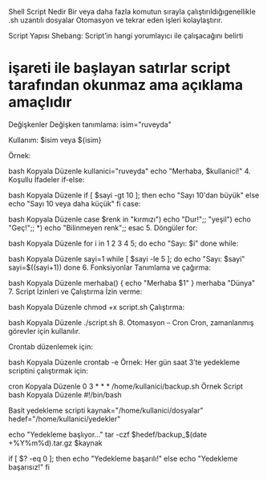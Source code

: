 Shell Script Nedir
Bir veya daha fazla komutun sırayla çalıştırıldığıgenellikle .sh uzantılı dosyalar Otomasyon ve tekrar eden işleri kolaylaştırır.

Script Yapısı
Shebang: Script’in hangi yorumlayıcı ile çalışacağını belirti

 # işareti ile başlayan satırlar script tarafından okunmaz ama açıklama amaçlıdır

Değişkenler
Değişken tanımlama: isim="ruveyda"

Kullanım: $isim veya ${isim}

Örnek:

bash
Kopyala
Düzenle
kullanici="ruveyda"
echo "Merhaba, $kullanici!"
4. Koşullu İfadeler
if-else:

bash
Kopyala
Düzenle
if [ $sayi -gt 10 ]; then
  echo "Sayı 10'dan büyük"
else
  echo "Sayı 10 veya daha küçük"
fi
case:

bash
Kopyala
Düzenle
case $renk in
  "kırmızı") echo "Dur!";;
  "yeşil") echo "Geç!";;
  *) echo "Bilinmeyen renk";;
esac
5. Döngüler
for:

bash
Kopyala
Düzenle
for i in 1 2 3 4 5; do
  echo "Sayı: $i"
done
while:

bash
Kopyala
Düzenle
sayi=1
while [ $sayi -le 5 ]; do
  echo "Sayı: $sayi"
  sayi=$((sayi+1))
done
6. Fonksiyonlar
Tanımlama ve çağırma:

bash
Kopyala
Düzenle
merhaba() {
  echo "Merhaba $1"
}
merhaba "Dünya"
7. Script İzinleri ve Çalıştırma
İzin verme:

bash
Kopyala
Düzenle
chmod +x script.sh
Çalıştırma:

bash
Kopyala
Düzenle
./script.sh
8. Otomasyon – Cron
Cron, zamanlanmış görevler için kullanılır.

Crontab düzenlemek için:

bash
Kopyala
Düzenle
crontab -e
Örnek: Her gün saat 3’te yedekleme scriptini çalıştırmak için:

cron
Kopyala
Düzenle
0 3 * * * /home/kullanici/backup.sh
Örnek Script
bash
Kopyala
Düzenle
#!/bin/bash

 Basit yedekleme scripti
kaynak="/home/kullanici/dosyalar"
hedef="/home/kullanici/yedekler"

echo "Yedekleme başlıyor..."
tar -czf $hedef/backup_$(date +%Y%m%d).tar.gz $kaynak

if [ $? -eq 0 ]; then
  echo "Yedekleme başarılı!"
else
  echo "Yedekleme başarısız!"
fi
